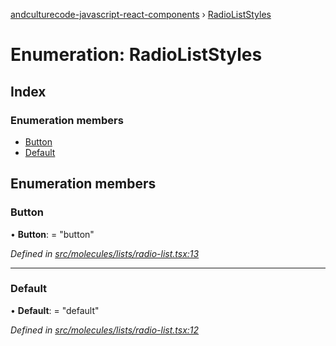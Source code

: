 [andculturecode-javascript-react-components](../README.md) › [RadioListStyles](radioliststyles.md)

# Enumeration: RadioListStyles

## Index

### Enumeration members

* [Button](radioliststyles.md#button)
* [Default](radioliststyles.md#default)

## Enumeration members

###  Button

• **Button**: = "button"

*Defined in [src/molecules/lists/radio-list.tsx:13](https://github.com/AndcultureCode/AndcultureCode.JavaScript.React.Components/blob/09a736c/src/molecules/lists/radio-list.tsx#L13)*

___

###  Default

• **Default**: = "default"

*Defined in [src/molecules/lists/radio-list.tsx:12](https://github.com/AndcultureCode/AndcultureCode.JavaScript.React.Components/blob/09a736c/src/molecules/lists/radio-list.tsx#L12)*
